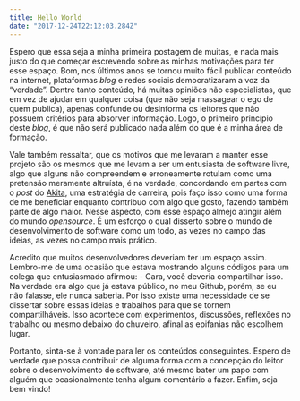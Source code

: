 ```yaml
---
title: Hello World
date: "2017-12-24T22:12:03.284Z"
---
```


Espero que essa seja a minha primeira postagem de muitas, e nada mais justo do que começar escrevendo sobre as minhas motivações para ter esse espaço. Bom, nos últimos anos se tornou muito fácil publicar conteúdo na internet, plataformas _blog_ e redes sociais democratizaram a voz da “verdade”. Dentre tanto conteúdo, há muitas opiniões não especialistas, que em vez de ajudar em qualquer coisa (que não seja massagear o ego de quem publica), apenas confunde ou desinforma os leitores que não possuem critérios para absorver informação. Logo, o primeiro princípio deste _blog_, é que não será publicado nada além do que é a minha área de formação.

Vale também ressaltar, que os motivos que me levaram a manter esse projeto são os mesmos que me levam a ser um entusiasta de software livre, algo que alguns não compreendem e erroneamente rotulam como uma pretensão meramente altruísta, é na verdade, concordando em partes com o _post_ do [Akita](http://www.akitaonrails.com/2016/04/22/off-topic-software-livre-exercicio-de-capitalismo), uma estratégia de carreira, pois faço isso como uma forma de me beneficiar enquanto contribuo com algo que gosto, fazendo também parte de algo maior. Nesse aspecto, com esse espaço almejo atingir além do mundo _opensource_. É um esforço o qual disserto sobre o mundo de desenvolvimento de software como um todo, as vezes no campo das ideias, as vezes no campo mais prático.

Acredito que muitos desenvolvedores deveriam ter um espaço assim. Lembro-me de uma ocasião que estava mostrando alguns códigos para um colega que entusiasmado afirmou: - Cara, você deveria compartilhar isso. Na verdade era algo que já estava público, no meu Github, porém, se eu não falasse, ele nunca saberia. Por isso existe uma necessidade de se dissertar sobre essas ideias e trabalhos para que se tornem compartilháveis. Isso acontece com experimentos, discussões, reflexões no trabalho ou mesmo debaixo do chuveiro, afinal as epifanias não escolhem lugar.

Portanto, sinta-se à vontade para ler os conteúdos conseguintes. Espero de verdade que possa contribuir de alguma forma com a concepção do leitor sobre o desenvolvimento de software, até mesmo bater um papo com alguém que ocasionalmente tenha algum comentário a fazer. Enfim, seja bem vindo!

